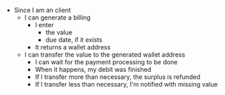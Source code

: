 - Since I am an client
  - I can generate a billing
    - I enter 
      - the value
      - due date, if it exists
    - It returns a wallet address
  - I can transfer the value to the generated wallet address
    - I can wait for the payment processing to be done
    - When it happens, my debit was finished
    - If I transfer more than necessary, the surplus is refunded
    - If I transfer less than necessary, I'm notified with missing value